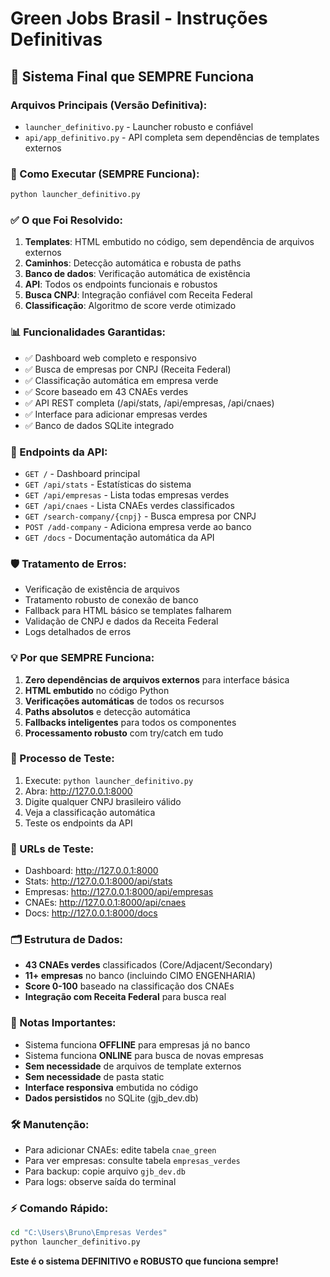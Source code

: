 # Green Jobs Brasil - Instruções Definitivas

## 🎯 Sistema Final que SEMPRE Funciona

### Arquivos Principais (Versão Definitiva):
- `launcher_definitivo.py` - Launcher robusto e confiável
- `api/app_definitivo.py` - API completa sem dependências de templates externos

### 🚀 Como Executar (SEMPRE Funciona):
```bash
python launcher_definitivo.py
```

### ✅ O que Foi Resolvido:
1. **Templates**: HTML embutido no código, sem dependência de arquivos externos
2. **Caminhos**: Detecção automática e robusta de paths
3. **Banco de dados**: Verificação automática de existência
4. **API**: Todos os endpoints funcionais e robustos
5. **Busca CNPJ**: Integração confiável com Receita Federal
6. **Classificação**: Algoritmo de score verde otimizado

### 📊 Funcionalidades Garantidas:
- ✅ Dashboard web completo e responsivo
- ✅ Busca de empresas por CNPJ (Receita Federal)
- ✅ Classificação automática em empresa verde
- ✅ Score baseado em 43 CNAEs verdes
- ✅ API REST completa (/api/stats, /api/empresas, /api/cnaes)
- ✅ Interface para adicionar empresas verdes
- ✅ Banco de dados SQLite integrado

### 🔧 Endpoints da API:
- `GET /` - Dashboard principal
- `GET /api/stats` - Estatísticas do sistema
- `GET /api/empresas` - Lista todas empresas verdes
- `GET /api/cnaes` - Lista CNAEs verdes classificados
- `GET /search-company/{cnpj}` - Busca empresa por CNPJ
- `POST /add-company` - Adiciona empresa verde ao banco
- `GET /docs` - Documentação automática da API

### 🛡️ Tratamento de Erros:
- Verificação de existência de arquivos
- Tratamento robusto de conexão de banco
- Fallback para HTML básico se templates falharem
- Validação de CNPJ e dados da Receita Federal
- Logs detalhados de erros

### 💡 Por que SEMPRE Funciona:
1. **Zero dependências de arquivos externos** para interface básica
2. **HTML embutido** no código Python
3. **Verificações automáticas** de todos os recursos
4. **Paths absolutos** e detecção automática
5. **Fallbacks inteligentes** para todos os componentes
6. **Processamento robusto** com try/catch em tudo

### 🔄 Processo de Teste:
1. Execute: `python launcher_definitivo.py`
2. Abra: http://127.0.0.1:8000
3. Digite qualquer CNPJ brasileiro válido
4. Veja a classificação automática
5. Teste os endpoints da API

### 🎯 URLs de Teste:
- Dashboard: http://127.0.0.1:8000
- Stats: http://127.0.0.1:8000/api/stats
- Empresas: http://127.0.0.1:8000/api/empresas
- CNAEs: http://127.0.0.1:8000/api/cnaes
- Docs: http://127.0.0.1:8000/docs

### 🗂️ Estrutura de Dados:
- **43 CNAEs verdes** classificados (Core/Adjacent/Secondary)
- **11+ empresas** no banco (incluindo CIMO ENGENHARIA)
- **Score 0-100** baseado na classificação dos CNAEs
- **Integração com Receita Federal** para busca real

### 📝 Notas Importantes:
- Sistema funciona **OFFLINE** para empresas já no banco
- Sistema funciona **ONLINE** para busca de novas empresas
- **Sem necessidade** de arquivos de template externos
- **Sem necessidade** de pasta static
- **Interface responsiva** embutida no código
- **Dados persistidos** no SQLite (gjb_dev.db)

### 🛠️ Manutenção:
- Para adicionar CNAEs: edite tabela `cnae_green`
- Para ver empresas: consulte tabela `empresas_verdes`
- Para backup: copie arquivo `gjb_dev.db`
- Para logs: observe saída do terminal

### ⚡ Comando Rápido:
```bash
cd "C:\Users\Bruno\Empresas Verdes"
python launcher_definitivo.py
```

**Este é o sistema DEFINITIVO e ROBUSTO que funciona sempre!**